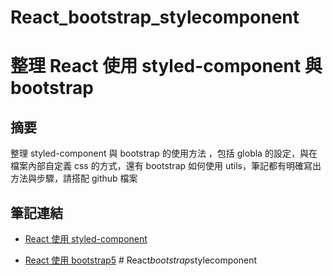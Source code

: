 # React_bootstrap_stylecomponent

# 整理 React 使用 styled-component 與 bootstrap

## 摘要

整理 styled-component 與 bootstrap 的使用方法 ，包括 globla 的設定，與在檔案內部自定義 css 的方式，還有 bootstrap 如何使用 utils，筆記都有明確寫出方法與步驟，請搭配 github 檔案

## 筆記連結

-   [React 使用 styled-component](https://jioujiou.notion.site/react-style-component-8573c24374a74243b3fa22f5e0794e11)

-   [React 使用 bootstrap5](https://jioujiou.notion.site/React-Bootstrap-1c16f94a6bf7488980dce8c939b6bd4a)
#   R e a c t _ b o o t s t r a p _ s t y l e c o m p o n e n t  
 